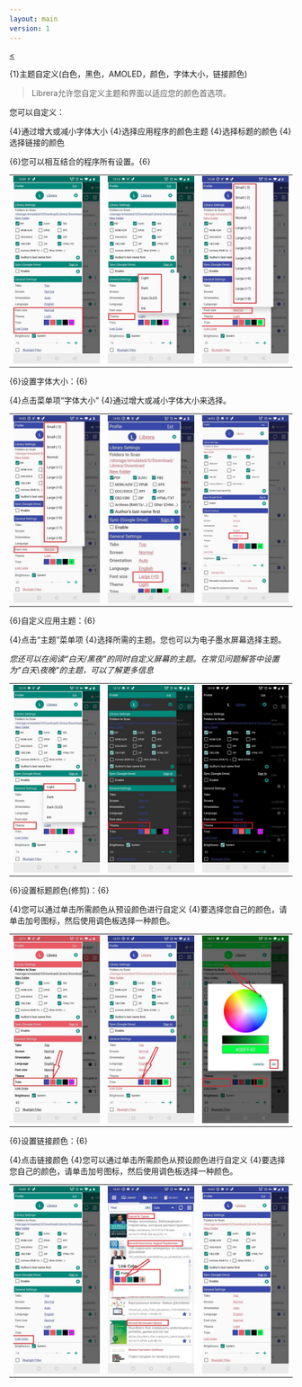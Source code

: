 ```yaml
---
layout: main
version: 1
---
```

[<](/wiki/faq/zh)

{1}主题自定义(白色，黑色，AMOLED，颜色，字体大小，链接颜色)


> Librera允许您自定义主题和界面以适应您的颜色首选项。

您可以自定义：

{4}通过增大或减小字体大小
{4}选择应用程序的颜色主题
{4}选择标题的颜色
{4}选择链接的颜色

{6}您可以相互结合的程序所有设置。{6}


||||
|-|-|-|
|![](1.jpg)|![](2.jpg)|![](3.jpg)|


{6}设置字体大小：{6}

{4}点击菜单项“字体大小”
{4}通过增大或减小字体大小来选择。

||||
|-|-|-|
|![](34.jpg)|![](32.jpg)|![](33.jpg)|


{6}自定义应用主题：{6}

{4}点击“主题”菜单项
{4}选择所需的主题。您也可以为电子墨水屏幕选择主题。

_您还可以在阅读“白天/黑夜”的同时自定义屏幕的主题。在常见问题解答中设置为“白天\夜晚”的主题，可以了解更多信息_

||||
|-|-|-|
|![](21.jpg)|![](22.jpg)|![](23.jpg)|


{6}设置标题颜色(修剪)：{6}

{4}您可以通过单击所需颜色从预设颜色进行自定义
{4}要选择您自己的颜色，请单击加号图标，然后使用调色板选择一种颜色。

||||
|-|-|-|
|![](11.jpg)|![](12.jpg)|![](13.jpg)|

{6}设置链接颜色：{6}

{4}点击链接颜色
{4}您可以通过单击所需颜色从预设颜色进行自定义
{4}要选择您自己的颜色，请单击加号图标，然后使用调色板选择一种颜色。

||||
|-|-|-|
|![](41.jpg)|![](42.jpg)|![](43.jpg)|






